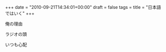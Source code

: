 +++
date = "2010-09-21T14:34:01+00:00"
draft = false
tags = 
title = "日本語ではいく"
+++
<p>俺の理由</p>&#13;
<p>ラジオの頭</p>&#13;
<p>いつも心配</p>&#13;
 